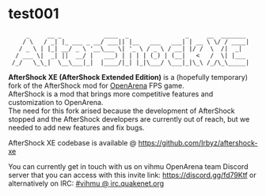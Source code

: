 # test001


```
     _     __ _            ____  _                _     __  _______ 
    / \   / _| |_ ___ _ __/ ___|| |__   ___   ___| | __ \ \/ / ____|
   / _ \ | |_| __/ _ \ '__\___ \| '_ \ / _ \ / __| |/ /  \  /|  _|  
  / ___ \|  _| ||  __/ |   ___) | | | | (_) | (__|   <   /  \| |___ 
 /_/   \_\_|  \__\___|_|  |____/|_| |_|\___/ \___|_|\_\ /_/\_\_____|
```                                                                 

**AfterShock XE (AfterShock Extended Edition)** is a (hopefully temporary) 
fork of the AfterShock mod for [OpenArena](http://openarena.ws/) FPS game.  
AfterShock is a mod that brings more competitive features and
customization to OpenArena.  
The need for this fork arised because the development of AfterShock
stopped and the AfterShock developers are currently out of reach, 
but we needed to add new features and fix bugs.

AfterShock XE codebase is available @ https://github.com/Irbyz/aftershock-xe

You can currently get in touch with us on vihmu OpenArena team Discord 
server that you can access with this invite link: 
https://discord.gg/fd79Ktf
or alternatively on IRC: [#vihmu @ irc.quakenet.org](irc://irc.quakenet.org/vihmu)
                                                                       
